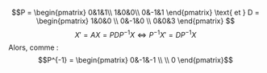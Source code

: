 $$P = \begin{pmatrix}
0&1&1\\
1&0&0\\
0&-1&1
\end{pmatrix} \text{ et } D = \begin{pmatrix}
1&0&0 \\
0&-1&0 \\
0&0&3
\end{pmatrix} $$
$$X' = AX = PDP^{-1}X \Leftrightarrow P^{-1}X' = D P^{-1}X$$
Alors, comme :
$$P^{-1} = 
\begin{pmatrix}
0&-1&-1 \\
 \\
0
\end{pmatrix}$$
